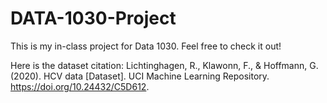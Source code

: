 # DATA-1030-Project
This is my in-class project for Data 1030. Feel free to check it out!

Here is the dataset citation: 
Lichtinghagen, R., Klawonn, F., & Hoffmann, G. (2020). HCV data [Dataset]. UCI Machine Learning Repository. https://doi.org/10.24432/C5D612.
